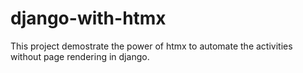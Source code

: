 # django-with-htmx
This project demostrate the power of htmx to automate the activities without page rendering in django.
